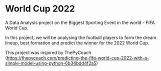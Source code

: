 # World Cup 2022
A Data Analysis project on the Biggest Sporting Event in the world - FIFA World Cup. 

In this project, we will be analysing the football players to form the dream lineup, best formation and predict the winner for the 2022 World Cup. 

This project was inspired by ThePyCoach (https://thepycoach.com/predicting-the-fifa-world-cup-2022-with-a-simple-model-using-python-6b34bdd4f2a5)
